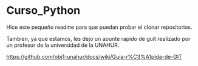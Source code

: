 # Curso_Python
Hice este pequeño readme para que puedan probar el clonar repositorios.

Tambien, ya que estamos, les dejo un apunte rapido de guit realizado por un profesor de la universidad de la UNAHUR.

https://github.com/obj1-unahur/docs/wiki/Guia-r%C3%A1pida-de-GIT
